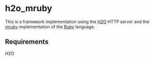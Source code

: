 # h2o_mruby

This is a framework implementation using the [H2O](https://h2o.examp1e.net/) HTTP server
and the [mruby](https://mruby.org/) implementation of the [Ruby](https://www.ruby-lang.org/)
language.

## Requirements

H2O
